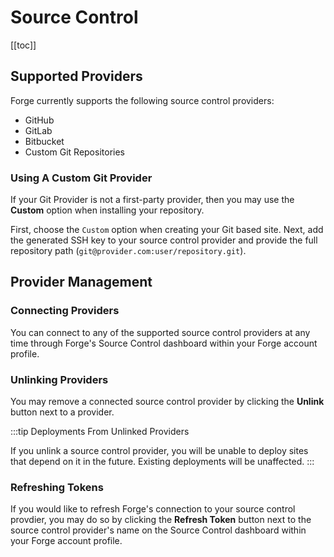 # Source Control

[[toc]]

## Supported Providers

Forge currently supports the following source control providers:

- GitHub
- GitLab
- Bitbucket
- Custom Git Repositories

### Using A Custom Git Provider

If your Git Provider is not a first-party provider, then you may use the **Custom** option when installing your repository.

First, choose the `Custom` option when creating your Git based site. Next, add the generated SSH key to your source control provider and provide the full repository path (`git@provider.com:user/repository.git`).

## Provider Management

### Connecting Providers

You can connect to any of the supported source control providers at any time through Forge's Source Control dashboard within your Forge account profile.

### Unlinking Providers

You may remove a connected source control provider by clicking the **Unlink** button next to a provider.

:::tip Deployments From Unlinked Providers

If you unlink a source control provider, you will be unable to deploy sites that depend on it in the future. Existing deployments will be unaffected.
:::

### Refreshing Tokens

If you would like to refresh Forge's connection to your source control provdier, you may do so by clicking the **Refresh Token** button next to the source control provider's name on the Source Control dashboard within your Forge account profile.